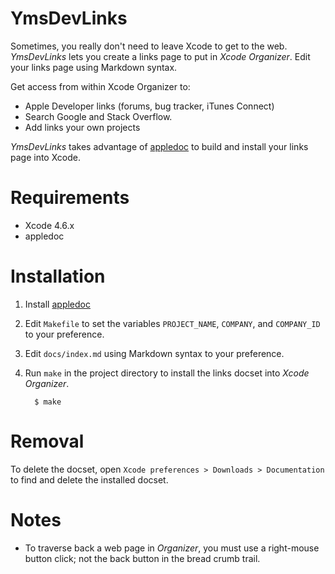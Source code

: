# YmsDevLinks

Sometimes, you really don't need to leave Xcode to get to the web. *YmsDevLinks* lets you create a links page to put in *Xcode Organizer*. Edit your links page using Markdown syntax.

Get access from within Xcode Organizer to:
* Apple Developer links (forums, bug tracker, iTunes Connect)
* Search Google and Stack Overflow.
* Add links your own projects

*YmsDevLinks* takes advantage of [appledoc](http://gentlebytes.com/appledoc/) to build and install your links page into Xcode.

# Requirements
* Xcode 4.6.x
* appledoc

# Installation
1. Install [appledoc](http://gentlebytes.com/appledoc/)
1. Edit `Makefile` to set the variables `PROJECT_NAME`, `COMPANY`, and `COMPANY_ID` to your preference.
1. Edit `docs/index.md` using Markdown syntax to your preference.
1. Run `make` in the project directory to install the links docset into *Xcode Organizer*.

         $ make

# Removal
To delete the docset, open `Xcode preferences > Downloads > Documentation` to find and delete the installed docset.

# Notes
* To traverse back a web page in *Organizer*, you must use a right-mouse button click; not the back button in the bread crumb trail.

